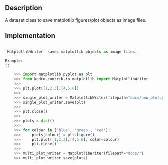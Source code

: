## Description
A dataset class to save matplotlib figures/plot objects as image files.


## Implementation
```python

`MatplotlibWriter` saves matplotlib objects as image files.

Example:
::

    >>> import matplotlib.pyplot as plt
    >>> from kedro.contrib.io.matplotlib import MatplotlibWriter
    >>>
    >>> plt.plot([1,2,3],[4,5,6])
    >>>
    >>> single_plot_writer = MatplotlibWriter(filepath="docs/new_plot.png")
    >>> single_plot_writer.save(plt)
    >>>
    >>> plt.close()
    >>>
    >>> plots = dict()
    >>>
    >>> for colour in ['blue', 'green', 'red']:
    >>>     plots[colour] = plt.figure()
    >>>     plt.plot([1,2,3],[4,5,6], color=colour)
    >>>     plt.close()
    >>>
    >>> multi_plot_writer = MatplotlibWriter(filepath="docs/")
    >>> multi_plot_writer.save(plots)

```
